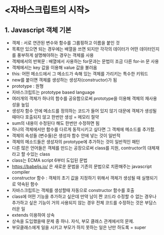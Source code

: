 # <자바스크립트의 시작>

## 1. Javascript 객체 기본

  - 객체 : 서로 연관된 변수와 함수를 그룹핑하고 이름을 붙인 것
  - 목록만 있으면 되는 경우에는 배열을 쓰면 되지만 각각의 데이터가 어떤 데이터인지를 풍부하게 설명해야하는 경우는 객체를 사용
  - 객체에서의 반복문 : 배열에서 사용하는 for문과는 문법이 조금 다른 for-in 문 사용
  - 객체에서는 key 값을 이용해 value 값을 불러옴
  - this: 어떤 메소드에서 그 메소드가 속해 있는 객체를 가리키는 특수한 키워드
  - new를 붙이면 객체를 생성하는 생성자(constructor)가 됨
  - prototype : 원형
  - 자바스크립트는 prototype based language
  - 여러개의 객체가 하나의 함수를 공유함으로써 prototype을 이용해 객체의 재사용성을 높임
  - 생성자 함수 안에 메소드를 정의하는 코드가 들어 있지 않기 대문에 객체가 생성될 때마다 호출되지 않고 한번만 생성 = 메모리 절약
  - sum의 내용이 수정된다 해도 한번만 수정하면 됨
  - 하나의 객체에서만 함수를 다르게 동작시키고 싶다면 그 객체에 메소드를 추가함.
  - 객체의 속성들 (변수들)은 생성자 함수 안에 넣는 것이 일반적
  - 객체의 메소드들은 생성자의 prototype에 추가하는 것이 일반적인 패턴
  - 다른 많은 언어들은 객체를 만드는 공장으로써 class를 지원, contructor의 대체재라고 할 수있는 class
  - class는 ECMA script 6부터 도입된 문법
  - https://babeljs.io/ 은 새로운 문법을 기존의 문법으로 치환해주는 javascript compiler
  - constructor 함수 : 객체의 초기 값을 지정하기 위해서 객체가 생성될 때 실행되기로 약속된 함수
  - 자바스크립트는 객체를 생성할때 자동으로 constructor 함수를 호출
  - class에 어떤 기능을 추가하고 싶은데 만약 남이 짠 코드라 수정할 수 없는 경우나 추가하고 싶은 기능이 거의 사용되지 않는 경우 전체 코드를 수정하는 것은 부담스러운 일
  - extends 이용하여 상속
  - 상속을 도입했을때 문제 중 하나. 자식, 부모 클래스 관계에서의 문제.
  - 부모클래스에게 일을 시키고 부모가 하지 못하는 일은 난만 하도록 = super
